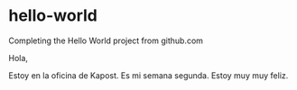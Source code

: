 # hello-world
Completing the Hello World project from github.com

Hola,

Estoy en la oficina de Kapost. Es mi semana segunda. Estoy muy muy feliz.
